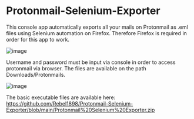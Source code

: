 # Protonmail-Selenium-Exporter
This console app automatically exports all your mails on Protonmail as .eml files using Selenium automation on Firefox. Therefore Firefox is required in order for this app to work. 

![image](https://user-images.githubusercontent.com/44053413/146107729-a205861c-2c1a-4630-bd83-72aa654f19ed.png)

Username and password must be input via console in order to access protonmail via browser. The files are available on the path Downloads/Protonmails.

![image](https://user-images.githubusercontent.com/44053413/146108408-8aec7ccb-d7cd-49c4-92dd-11c41439057f.png)


The basic executable files are available here:
https://github.com/Rebel1898/Protonmail-Selenium-Exporter/blob/main/Protonmail%20Selenium%20Exporter.zip








